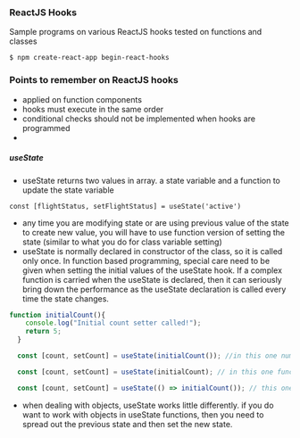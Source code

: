 ### ReactJS Hooks
Sample programs on various ReactJS hooks tested on functions and classes

```
$ npm create-react-app begin-react-hooks

```

### Points to remember on ReactJS hooks
- applied on function components
- hooks must execute in the same order
- conditional checks should not be implemented when hooks are programmed
- 

##### useState
- useState returns two values in array. a state variable and a function to update the state variable
```
const [flightStatus, setFlightStatus] = useState('active')
```
- any time you are modifying state or are using previous value of the state to create new value, you will have to use function version of setting the state (similar to what you do for class variable setting)
- useState is normally declared in constructor of the class, so it is called only once. In function based programming, special care need to be given when setting the initial values of the useState hook. If a complex function is carried when the useState is declared, then it can seriously bring down the performance as the useState declaration is called every time the state changes.
```javascript
function initialCount(){
    console.log("Initial count setter called!");
    return 5;
  }

  const [count, setCount] = useState(initialCount()); //in this one number is passed each time

  const [count, setCount] = useState(initialCount); // in this one function is passed 

  const [count, setCount] = useState(() => initialCount()); // this one has similar result like the previous one but with arrow function usage
```

- when dealing with objects, useState works little differently. if you do want to work with objects in useState functions, then you need to spread out the previous state and then set the new state.


